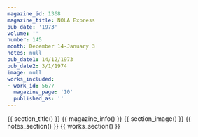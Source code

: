 ```yaml
---
magazine_id: 1368
magazine_title: NOLA Express
pub_date: '1973'
volume: ''
number: 145
month: December 14-January 3
notes: null
pub_date1: 14/12/1973
pub_date2: 3/1/1974
image: null
works_included:
- work_id: 5677
  magazine_page: '10'
  published_as: ''
---
```


{{ section_title() }}
{{ magazine_info() }}
{{ section_image() }}
{{ notes_section() }}
{{ works_section() }}
